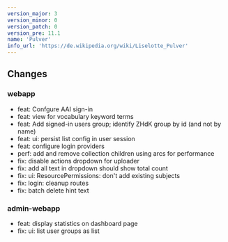 ```yaml
---
version_major: 3
version_minor: 0
version_patch: 0
version_pre: 11.1
name: 'Pulver'
info_url: 'https://de.wikipedia.org/wiki/Liselotte_Pulver'
---
```


## Changes

### webapp
- feat: Confgure AAI sign-in
- feat: view for vocabulary keyword terms
- feat: Add signed-in users group; identify ZHdK group by id (and not by name)
- feat: ui: persist list config in user session
- feat: configure login providers
- perf: add and remove collection children using arcs for performance
- fix: disable actions dropdown for uploader
- fix: add all text in dropdown should show total count
- fix: ui: ResourcePermissions: don't add existing subjects
- fix: login: cleanup routes
- fix: batch delete hint text

### admin-webapp
- feat: display statistics on dashboard page
- fix: ui: list user groups as list

